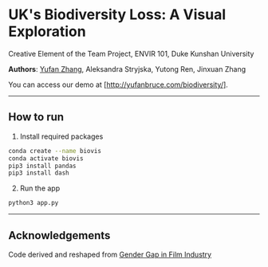 # UK's Biodiversity Loss: A Visual Exploration

Creative Element of the Team Project, ENVIR 101, Duke Kunshan University

**Authors**: [Yufan Zhang](http://yufanbruce.com), Aleksandra Stryjska, Yutong Ren, Jinxuan Zhang

You can access our demo at [http://yufanbruce.com/biodiversity/].

---

## How to run

1. Install required packages

  ```bash
  conda create --name biovis
  conda activate biovis
  pip3 install pandas
  pip3 install dash
  ```
  
2. Run the app

  ```bash
  python3 app.py
  ```
  
 ---
 
 ## Acknowledgements
 
Code derived and reshaped from [Gender Gap in Film Industry](https://github.com/junkaiman/gender-gap-in-film-industry)
